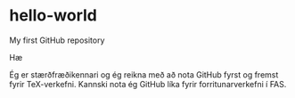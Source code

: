 # hello-world
My first GitHub repository

Hæ

Ég er stærðfræðikennari og ég reikna með að nota GitHub fyrst og fremst fyrir TeX-verkefni.
Kannski nota ég GitHub líka fyrir forritunarverkefni í FAS.
